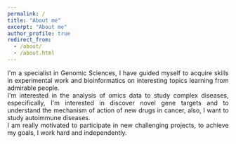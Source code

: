 ```yaml
---
permalink: /
title: "About me"
excerpt: "About me"
author_profile: true
redirect_from: 
  - /about/
  - /about.html
---
```

<div style="text-align: justify">

I'm a specialist in Genomic Sciences, I have guided myself to acquire skills in experimental work and bioinformatics on interesting topics learning from admirable people. 
<br>
I'm interested in the analysis of omics data to study complex diseases, especifically, I'm interested in discover novel gene targets and to understand the mechanism of action of new drugs in cancer, also, I want to study autoimmune diseases.
<br>
I am really motivated to participate in new challenging projects, to achieve my goals, I work hard and independently.
</div>
